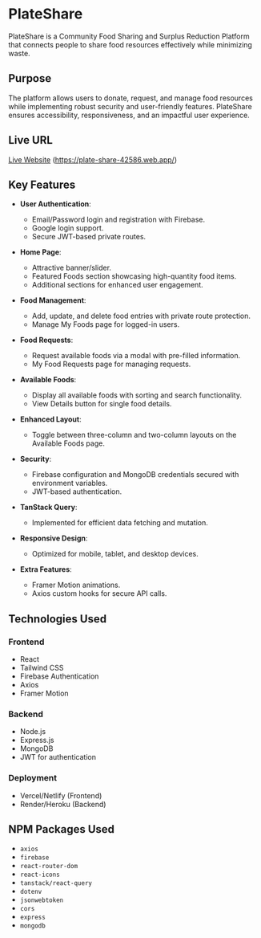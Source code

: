 # PlateShare

PlateShare is a Community Food Sharing and Surplus Reduction Platform that connects people to share food resources effectively while minimizing waste.

## Purpose

The platform allows users to donate, request, and manage food resources while implementing robust security and user-friendly features. PlateShare ensures accessibility, responsiveness, and an impactful user experience.

## Live URL

[Live Website](#) (https://plate-share-42586.web.app/)

## Key Features

- **User Authentication**:

  - Email/Password login and registration with Firebase.
  - Google login support.
  - Secure JWT-based private routes.

- **Home Page**:

  - Attractive banner/slider.
  - Featured Foods section showcasing high-quantity food items.
  - Additional sections for enhanced user engagement.

- **Food Management**:

  - Add, update, and delete food entries with private route protection.
  - Manage My Foods page for logged-in users.

- **Food Requests**:

  - Request available foods via a modal with pre-filled information.
  - My Food Requests page for managing requests.

- **Available Foods**:

  - Display all available foods with sorting and search functionality.
  - View Details button for single food details.

- **Enhanced Layout**:

  - Toggle between three-column and two-column layouts on the Available Foods page.

- **Security**:

  - Firebase configuration and MongoDB credentials secured with environment variables.
  - JWT-based authentication.

- **TanStack Query**:

  - Implemented for efficient data fetching and mutation.

- **Responsive Design**:

  - Optimized for mobile, tablet, and desktop devices.

- **Extra Features**:
  - Framer Motion animations.
  - Axios custom hooks for secure API calls.

## Technologies Used

### Frontend

- React
- Tailwind CSS
- Firebase Authentication
- Axios
- Framer Motion

### Backend

- Node.js
- Express.js
- MongoDB
- JWT for authentication

### Deployment

- Vercel/Netlify (Frontend)
- Render/Heroku (Backend)

## NPM Packages Used

- `axios`
- `firebase`
- `react-router-dom`
- `react-icons`
- `tanstack/react-query`
- `dotenv`
- `jsonwebtoken`
- `cors`
- `express`
- `mongodb`
